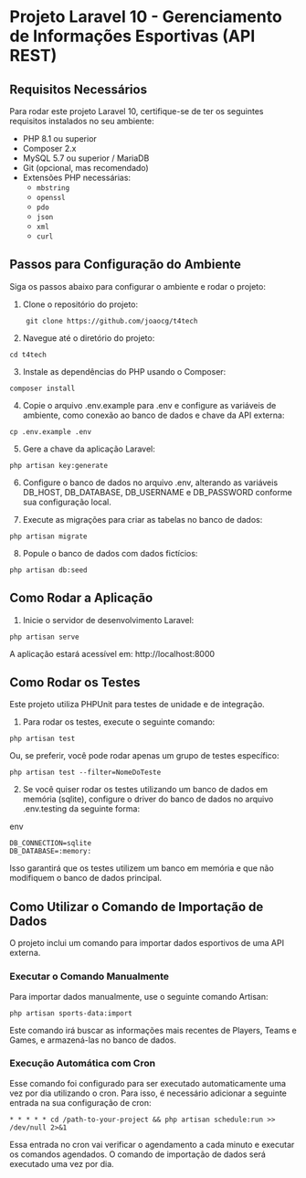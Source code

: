 # Projeto Laravel 10 - Gerenciamento de Informações Esportivas (API REST)

## Requisitos Necessários

Para rodar este projeto Laravel 10, certifique-se de ter os seguintes requisitos instalados no seu ambiente:

- PHP 8.1 ou superior
- Composer 2.x
- MySQL 5.7 ou superior / MariaDB
- Git (opcional, mas recomendado)
- Extensões PHP necessárias:
  - `mbstring`
  - `openssl`
  - `pdo`
  - `json`
  - `xml`
  - `curl`

## Passos para Configuração do Ambiente

Siga os passos abaixo para configurar o ambiente e rodar o projeto:

1. Clone o repositório do projeto:

````
    git clone https://github.com/joaocg/t4tech
````

2. Navegue até o diretório do projeto:

````
cd t4tech
````

3. Instale as dependências do PHP usando o Composer:

````
composer install
````

4. Copie o arquivo .env.example para .env e configure as variáveis de ambiente, como conexão ao banco de dados e chave da API externa:

````
cp .env.example .env
````

5. Gere a chave da aplicação Laravel:

````
php artisan key:generate
````

6. Configure o banco de dados no arquivo .env, alterando as variáveis DB_HOST, DB_DATABASE, DB_USERNAME e DB_PASSWORD conforme sua configuração local.

7. Execute as migrações para criar as tabelas no banco de dados:

````
php artisan migrate
````

8. Popule o banco de dados com dados fictícios:

````
php artisan db:seed
````

## Como Rodar a Aplicação
1. Inicie o servidor de desenvolvimento Laravel:

````
php artisan serve
````

A aplicação estará acessível em: http://localhost:8000

## Como Rodar os Testes
Este projeto utiliza PHPUnit para testes de unidade e de integração.

1. Para rodar os testes, execute o seguinte comando:

````
php artisan test
````

Ou, se preferir, você pode rodar apenas um grupo de testes específico:

````
php artisan test --filter=NomeDoTeste
````

2. Se você quiser rodar os testes utilizando um banco de dados em memória (sqlite), configure o driver do banco de dados no arquivo .env.testing da seguinte forma:

env
````
DB_CONNECTION=sqlite
DB_DATABASE=:memory:
````
Isso garantirá que os testes utilizem um banco em memória e que não modifiquem o banco de dados principal.

## Como Utilizar o Comando de Importação de Dados
O projeto inclui um comando para importar dados esportivos de uma API externa.

### Executar o Comando Manualmente
Para importar dados manualmente, use o seguinte comando Artisan:

````
php artisan sports-data:import
````
Este comando irá buscar as informações mais recentes de Players, Teams e Games, e armazená-las no banco de dados.

### Execução Automática com Cron
Esse comando foi configurado para ser executado automaticamente uma vez por dia utilizando o cron. Para isso, é necessário adicionar a seguinte entrada na sua configuração de cron:

````
* * * * * cd /path-to-your-project && php artisan schedule:run >> /dev/null 2>&1
````

Essa entrada no cron vai verificar o agendamento a cada minuto e executar os comandos agendados. O comando de importação de dados será executado uma vez por dia.





